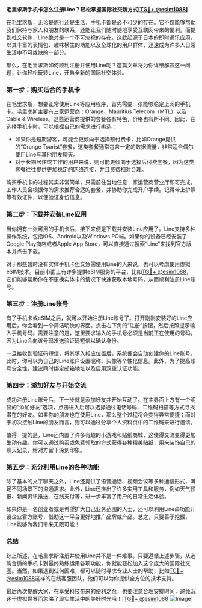 **毛里求斯手机卡怎么注册Line？轻松掌握国际社交新方式[[TG💪+ @esim1088](https://t.me/s/esim1088)]**

在毛里求斯，无论是旅行还是生活，手机卡都是必不可少的存在。它不仅能够帮助我们保持与家人和朋友的联系，还能让我们随时随地享受互联网带来的便利。而提到社交软件，Line绝对是一个不可忽视的存在。这款起源于日本的即时通讯应用，以其丰富的表情包、趣味横生的功能以及全球化的用户群体，迅速成为许多人日常生活中不可或缺的一部分。

那么，在毛里求斯如何顺利注册并使用Line呢？这篇文章将为你详细解答这一问题，让你轻松玩转Line，开启全新的国际社交体验。

### **第一步：购买适合的手机卡**
在毛里求斯，想要正常使用Line等应用程序，首先需要一张能够稳定上网的手机卡。毛里求斯主要有三家运营商：Orange、Mauritius Telecom（MTL）以及Cable & Wireless。这些运营商提供的套餐各有特色，价格也有所不同。因此，在选择手机卡时，可以根据自己的需求进行挑选：

- 如果你是短期游客，可能会更倾向于选择预付费卡，比如Orange提供的“Orange Tourist”套餐，这类套餐通常包含一定的数据流量，非常适合偶尔使用Line与其他朋友聊天。
- 对于长期居住或工作的用户来说，则可能更倾向于选择后付费套餐，因为这类套餐往往提供更加稳定的网络连接，并且资费相对合理。

购买手机卡的过程其实非常简单，只需前往当地任意一家运营商营业厅即可完成。工作人员会根据你的需求推荐合适的套餐，并协助你完成开户手续。记得带上护照等有效证件，以便验证身份信息。

### **第二步：下载并安装Line应用**
当你拥有一张可用的手机卡后，接下来便是下载并安装Line应用了。Line支持多种操作系统，包括iOS、Android以及Windows PC端。如果你的设备已经安装了Google Play商店或者Apple App Store，可以直接通过搜索“Line”来找到官方版本并点击下载。

对于那些暂时没有实体手机卡但又急需使用Line的人来说，也可以考虑使用虚拟eSIM技术。目前市面上有许多提供eSIM服务的平台，比如[TG💪+ @esim1088](https://t.me/s/esim1088)，它们能够帮助你在不更换实体卡的情况下快速获取本地号码，从而顺利注册Line账号。

### **第三步：注册Line账号**
有了手机卡或eSIM之后，就可以开始注册Line账号了。打开刚刚安装好的Line应用后，你会看到一个简洁明快的界面。点击右下角的“注册”按钮，然后按照提示输入手机号码。需要注意的是，这里要求输入的手机号必须是当前正在使用的号码，因为Line会向该号码发送验证码短信以确认身份。

一旦接收到验证码短信，将其填入相应位置后，系统便会自动创建你的Line账号。此时，你可以为自己的Line账户设置昵称、头像等个性化信息。此外，为了提高账号安全性，建议同时绑定邮箱地址以及启用双重认证功能。

### **第四步：添加好友与开始交流**
成功注册Line账号后，下一步就是添加好友并开始互动了。在主界面上方有一个明显的“添加好友”选项，点击进入后可以选择通过电话号码、二维码扫描等方式寻找潜在的好友。如果你的朋友也在使用Line，那么整个过程将会变得异常便捷；而对于初次接触Line的朋友而言，则可以通过分享个人资料页中的二维码来进行邀请。

值得一提的是，Line还内置了许多有趣的小游戏和贴纸商城，这使得交流变得更加生动有趣。你可以通过购买或免费领取的方式获得各种精美贴纸，用来装饰自己的聊天记录，给对方留下深刻印象。

### **第五步：充分利用Line的各种功能**
除了基本的文字聊天之外，Line还提供了语音通话、视频会议等多种通信形式，满足不同场景下的沟通需求。此外，Line还推出了许多实用工具和服务，例如天气预报、新闻资讯推送、在线支付等，进一步丰富了用户的日常生活体验。

如果你是一名创业者或是希望扩大自己业务范围的人士，还可以利用Line@功能开设企业官方账号，借助这一平台更好地推广品牌或产品。总之，只要善于挖掘，Line能够为我们带来无限可能！

### **总结**
综上所述，在毛里求斯注册并使用Line并不是一件难事。只要遵循上述步骤，从选购合适的手机卡到最终熟练运用各项功能，你就能轻松加入这个庞大的国际社交圈。当然，如果遇到任何困难，都可以随时寻求专业人士的帮助，比如[TG💪+ @esim1088](https://t.me/s/esim1088)这样的在线客服团队，他们可以为你提供全方位的技术支持。

最后再次提醒大家，在享受科技带来的便利之余，也要注意合理安排时间，避免沉迷于虚拟世界而忽略了现实生活中的美好时光哦！[[TG💪+ @esim1088](https://t.me/s/esim1088) ![Image](https://i.postimg.cc/4NQfJmqS/Snipaste-2025-05-13-00-14-12.png)]